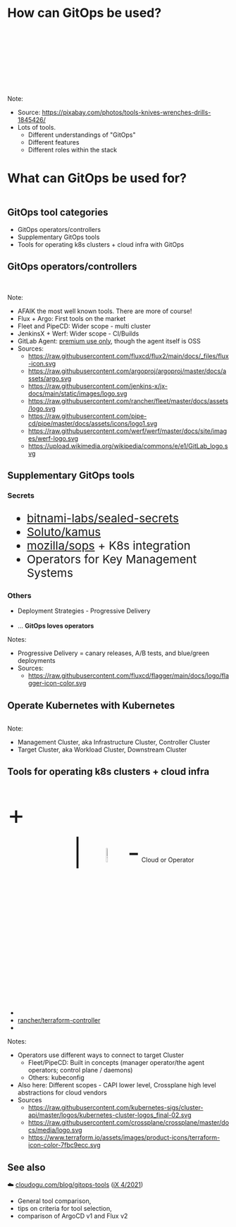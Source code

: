 <!-- .slide: data-background-image="images/tools.jpg"  -->
<!-- .slide: style="text-align: center !important"  -->

# How can GitOps be used?
<br/><br/><br/><br/>
<br/><br/><br/><br/>

Note:
* Source: https://pixabay.com/photos/tools-knives-wrenches-drills-1845426/
* Lots of tools.
  * Different understandings of "GitOps"
  * Different features
  * Different roles within the stack



# What can GitOps be used for?
<img data-src="images/gitops-tool-use-cases.svg"/>



## GitOps tool categories

* GitOps operators/controllers
* Supplementary GitOps tools
* Tools for operating k8s clusters + cloud infra with GitOps



## GitOps operators/controllers

<a title="Flux v2" href="https://github.com/fluxcd/flux2" ><img data-src="images/flux-icon.svg" /></a>
<a title="ArgoCD" href="https://github.com/argoproj/argo-cd/"><img data-src="images/argo-icon.svg" width="9%"/></a>
<a title="Fleet" href="https://github.com/rancher/fleet"><img data-src="images/fleet-icon.svg" width="9%"/></a>
<a title="PipeCD" href="https://github.com/pipe-cd/pipe"><img data-src="images/pipecd-icon.svg" width="9%"/></a>
<a title="JenkinsX" href="https://github.com/jenkins-x/jx"><img data-src="images/jenkinsx-icon.svg" width="9%"/></a>
<a title="Werf" href="https://github.com/werf/werf"><img data-src="images/werf-icon.svg" width="9%"/></a>
<a title="GitLab K8s Agent" href="https://gitlab.com/gitlab-org/cluster-integration/gitlab-agent"><img data-src="images/GitLab_logo.svg" width="9%"/></a>

Note:
* AFAIK the most well known tools. There are more of course! 
* Flux + Argo: First tools on the market
* Fleet and PipeCD: Wider scope - multi cluster
* JenkinsX + Werf: Wider scope - CI/Builds
* GitLab Agent: [premium use only](https://docs.gitlab.com/ee/user/clusters/agent/), though the agent itself is OSS 
* Sources:
  * https://raw.githubusercontent.com/fluxcd/flux2/main/docs/_files/flux-icon.svg
  * https://raw.githubusercontent.com/argoproj/argoproj/master/docs/assets/argo.svg
  * https://raw.githubusercontent.com/jenkins-x/jx-docs/main/static/images/logo.svg
  * https://raw.githubusercontent.com/rancher/fleet/master/docs/assets/logo.svg
  * https://raw.githubusercontent.com/pipe-cd/pipe/master/docs/assets/icons/logo1.svg
  * https://raw.githubusercontent.com/werf/werf/master/docs/site/images/werf-logo.svg
  * https://upload.wikimedia.org/wikipedia/commons/e/e1/GitLab_logo.svg



## Supplementary GitOps tools

### Secrets

<div style="font-size: 26px">
<ul>
<li><i class='fab fa-github'></i> <a href="https://github.com/bitnami-labs/sealed-secrets">bitnami-labs/sealed-secrets</a></li>
<li><i class='fab fa-github'></i> <a href="https://github.com/Soluto/kamus">Soluto/kamus</a> </li>
<li><i class='fab fa-github'></i> <a href="https://github.com/mozilla/sops">mozilla/sops</a> + K8s integration </li>
<li>Operators for Key Management Systems</li>

</div>



### Others
* Deployment Strategies - Progressive Delivery  
  <a title="Flagger" href="https://github.com/fluxcd/flagger"><img data-src="images/flagger-icon.svg" width="9%"/></a>
  <a title="Argo Rollouts" href="https://github.com/argoproj/argo-rollouts/"><img data-src="images/argo-icon.svg" width="9%"/></a>
* ... **GitOps loves operators**

Notes:
* Progressive Delivery = canary releases, A/B tests, and blue/green deployments
* Sources:
  * https://raw.githubusercontent.com/fluxcd/flagger/main/docs/logo/flagger-icon-color.svg



## Operate Kubernetes with Kubernetes

<div style="text-align: center !important;">
  <img data-src="images/infra-cluster-target-clusters.svg" width="80%"/>
</div>

Note: 
* Management Cluster, aka Infrastructure Cluster, Controller Cluster
* Target Cluster, aka Workload Cluster, Downstream Cluster



## Tools for operating k8s clusters + cloud infra

<a title="Flux v2" href="https://github.com/fluxcd/flux2" ><img data-src="images/flux-icon.svg" /></a>
<a title="ArgoCD" href="https://github.com/argoproj/argo-cd/"><img data-src="images/argo-icon.svg" width="9%"/></a>
<a title="Fleet" href="https://github.com/rancher/fleet"><img data-src="images/fleet-icon.svg" width="9%"/></a>
<a title="PipeCD" href="https://github.com/pipe-cd/pipe"><img data-src="images/pipecd-icon.svg" width="9%"/></a>
<a title="JenkinsX" href="https://github.com/jenkins-x/jx"><img data-src="images/jenkinsx-icon.svg" width="9%"/></a>
<a title="Werf" href="https://github.com/werf/werf"><img data-src="images/werf-icon.svg" width="9%"/></a>
<a title="GitLab K8s Agent" href="https://gitlab.com/gitlab-org/cluster-integration/gitlab-agent"><img data-src="images/GitLab_logo.svg" width="9%"/></a>

<span style="font-size: 60px;">+</span>

<a title="ClusterAPI" href="https://github.com/kubernetes-sigs/cluster-api"><img data-src="images/capi-icon.svg" width="9%" class="floatLeft"/></a>
<a title="Crossplane" href="https://github.com/crossplane/crossplane"><img data-src="images/crossplane-icon.svg" width="9%" class="floatLeft"/></a>
<span style="font-size: 60px;" class="floatLeft">&nbsp;&nbsp;&nbsp;|&nbsp;&nbsp;&nbsp;</span>
<img title="Terraform" data-src="images/terraform-icon.svg" width="9%" class="floatLeft"/>
<span style="font-size: 60px;" class="floatLeft">-</span>
Cloud or Operator
* <a title="PipeCD" href="https://github.com/pipe-cd/pipe"><img data-src="images/pipecd-icon.svg" width="9%"/></a>
* <i class='fab fa-github'></i> <a title="Terraform Controller" href="https://github.com/rancher/terraform-controller">rancher/terraform-controller</a>
* <a title="Atlantis" href="https://github.com/runatlantis/atlantis"><img data-src="images/atlantis-logo.png" width="7%" /></a>

Notes:
* Operators use different ways to connect to target Cluster
  * Fleet/PipeCD: Built in concepts (manager operator/the agent operators; control plane / daemons)
  * Others: kubeconfig
* Also here: Different scopes - CAPI lower level, Crossplane high level abstractions for cloud vendors 
* Sources
  * https://raw.githubusercontent.com/kubernetes-sigs/cluster-api/master/logos/kubernetes-cluster-logos_final-02.svg
  * https://raw.githubusercontent.com/crossplane/crossplane/master/docs/media/logo.svg
  * https://www.terraform.io/assets/images/product-icons/terraform-icon-color-7fbc9ecc.svg



## See also

 ☁️ [cloudogu.com/blog/gitops-tools](https://cloudogu.com/de/blog/gitops-tools)  ([iX 4/2021](https://www.heise.de/select/ix/2021/4/2100807514188955838))
* General tool comparison,   
* tips on criteria for tool selection,  
* comparison of ArgoCD v1 and Flux v2  
